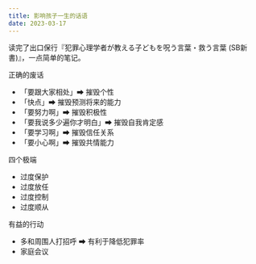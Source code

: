 ```yaml
---
title: 影响孩子一生的话语
date: 2023-03-17
---
```


读完了出口保行『犯罪心理学者が教える子どもを呪う言葉・救う言葉 (SB新書)』，一点简单的笔记。

正确的废话

- 「要跟大家相处」➡ 摧毁个性
- 「快点」➡ 摧毁预测将来的能力
- 「要努力啊」➡ 摧毁积极性
- 「要我说多少遍你才明白」➡ 摧毁自我肯定感
- 「要学习啊」➡ 摧毁信任关系
- 「要小心啊」➡ 摧毁共情能力

四个极端

- 过度保护
- 过度放任
- 过度控制
- 过度顺从

有益的行动

- 多和周围人打招呼 ➡ 有利于降低犯罪率
- 家庭会议